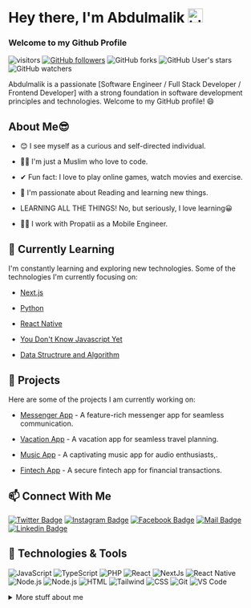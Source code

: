 # Hey there, I'm Abdulmalik <img src="https://user-images.githubusercontent.com/1303154/88677602-1635ba80-d120-11ea-84d8-d263ba5fc3c0.gif" width="30px" height="28px"  alt="hi">
### Welcome to my Github Profile
![visitors](https://visitor-badge.laobi.icu/badge?page_id=devProMaleek.devProMaleek)
[![GitHub followers](https://img.shields.io/github/followers/devProMaleek.svg?style=social&label=Follow)](https://github.com/devProMaleek?tab=followers)
![GitHub forks](https://img.shields.io/github/forks/devProMaleek/devProMaleek?style=social)
![GitHub User's stars](https://img.shields.io/github/stars/devProMaleek?style=social)
![GitHub watchers](https://img.shields.io/github/watchers/devProMaleek/devProMaleek?style=social)


Abdulmalik is a passionate [Software Engineer / Full Stack Developer / Frontend Developer] with a strong foundation in software development principles and technologies. Welcome to my GitHub profile! 😄

## About Me😎

- 😊 I see myself as a curious and self-directed individual.

- 👳‍♂️ I'm just a Muslim who love to code.

- ✔  Fun fact: I love to play online games, watch movies and exercise.

- 📖 I'm passionate about Reading and learning new things.

- LEARNING ALL THE THINGS! No, but seriously, I love learning😀

- 👨‍💻 I work with Propatii as a Mobile Engineer.

## 🌱 Currently Learning

I'm constantly learning and exploring new technologies. Some of the technologies I'm currently focusing on:

- [Next.js](https://nextjs.org/)

- [Python](https://www.python.org/)

- [React Native](https://reactnative.dev/)

- [You Don't Know Javascript Yet](https://github.com/getify/You-Dont-Know-JS/blob/2nd-ed/get-started/README.md)

- [Data Structrure and Algorithm]()

## 🚀 Projects

Here are some of the projects I am  currently working on:

- [Messenger App](https://github.com/devProMaleek/messenger-app) - A feature-rich messenger app for seamless communication.

- [Vacation App](https://github.com/devProMaleek/airbnb-clone) - A vacation app for seamless travel planning.

- [Music App](https://github.com/devProMaleek/music-app) - A   captivating music app for audio enthusiasts,.

- [Fintech App](https://github.com/devProMaleek/fintech-app) - A  secure fintech app for financial transactions.


## 📫 Connect With Me

[![Twitter Badge](https://img.shields.io/badge/-devProMaleek-1ca0f1?style=flat&labelColor=1ca0f1&logo=twitter&logoColor=white&link=https://twitter.com/devProMaleek)](https://twitter.com/devProMaleek)
[![Instagram Badge](https://img.shields.io/badge/-devProMaleek07-e84393?style=flat&labelColor=e84393&logo=instagram&logoColor=white)](https://www.instagram.com/devpromaleek07/)
[![Facebook Badge](https://img.shields.io/badge/-Abdulmalik%20Adebayo-0e76a8?style=flat&labelColor=blue&logo=facebook&logoColor=white)](https://web.facebook.com/profile.php?id=100081783975713)
[![Mail Badge](https://img.shields.io/badge/-abdulmalikadebayo07-c0392b?style=flat&labelColor=c0392b&logo=gmail&logoColor=white)](mailto:abdulmalikadebayo07@gmail.com)
[![Linkedin Badge](https://img.shields.io/badge/-Abdulmalik%20Adebayo-0e76a8?style=flat&labelColor=0e76a8&logo=linkedin&logoColor=white)](https://www.linkedin.com/in/devpromaleek/)


## 🔧 Technologies & Tools
![JavaScript](https://img.shields.io/badge/-JavaScript-F7DF1E?logo=javascript&logoColor=black&style=flat)
![TypeScript](https://img.shields.io/badge/-TypeScript-blue?logo=typescript&logoColor=black&style=flat)
![PHP](https://img.shields.io/badge/-PHP-purple?logo=php&logoColor=white&style=flat)
![React](https://img.shields.io/badge/-React-61DAFB?logo=react&logoColor=black&style=flat)
![NextJs](https://img.shields.io/badge/-NextJs-000?logo=Next.js&logoColor=white&style=flat)
![React Native](https://img.shields.io/badge/-React%20Native-61DAFB?logo=react&logoColor=black&style=flat)
![Node.js](https://img.shields.io/badge/-Laravel-red?logo=laravel&logoColor=white&style=flat)
![Node.js](https://img.shields.io/badge/-Node.js-339933?logo=node.js&logoColor=white&style=flat)
![HTML](https://img.shields.io/badge/-HTML5-E34F26?logo=html5&logoColor=white&style=flat)
![Tailwind](https://img.shields.io/badge/-TailwindCSS-61DAFB?logo=tailwindcss&logoColor=black&style=flat)
![CSS](https://img.shields.io/badge/-CSS3-1572B6?logo=css3&logoColor=white&style=flat)
![Git](https://img.shields.io/badge/-Git-F05032?logo=git&logoColor=white&style=flat)
![VS Code](https://img.shields.io/badge/-VS%20Code-007ACC?logo=visual-studio-code&logoColor=white&style=flat)

<details>
<summary>
More stuff about me
</summary>

## 📈 GitHub Stats

![Abdulmalik's GitHub Stats](https://github-readme-stats.vercel.app/api?username=devProMaleek&show_icons=true&hide_title=false&count_private=true&theme=dark)

[![Top Langs](https://github-readme-stats.vercel.app/api/top-langs/?username=devProMaleek&layout=donut&theme=dark)](https://github.com/anuraghazra/github-readme-stats)

[![Abdulmalik's wakatime stats](https://github-readme-stats.vercel.app/api/wakatime?username=@devProMaleek&theme=dark)](https://github.com/anuraghazra/github-readme-stats)


